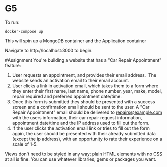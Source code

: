 # G5


To run:
```
docker-compose up
```

This will spin up a MongoDB container and the Application container

Navigate to http://localhost:3000 to begin.


#Assignment
You're building a website that has a "Car Repair Appointment" feature:

1. User requests an appointment, and provides their email address.  The website sends an activation email to their email account.
2. User clicks a link in activation email, which takes them to a form where they enter their first name, last name, phone number, year, make, model, repair required and preferred appointment date/time.
3. Once this form is submitted they should be presented with a success screen and a confirmation email should be sent to the user. A "Car Repair Appointment" email should be delivered to repairs@example.com with the users information, their car repair request information, appointment date/time and the IP address used to fill out the form.
4. If the user clicks the activation email link or tries to fill out the form again, the user should be presented with their already submitted data (except the ip address), with an opportunity to rate their experience on a scale of 1-5.

Views don't need to be styled in any way; plain HTML elements with no CSS at all is fine. You can use whatever libraries, gems or packages you want.
